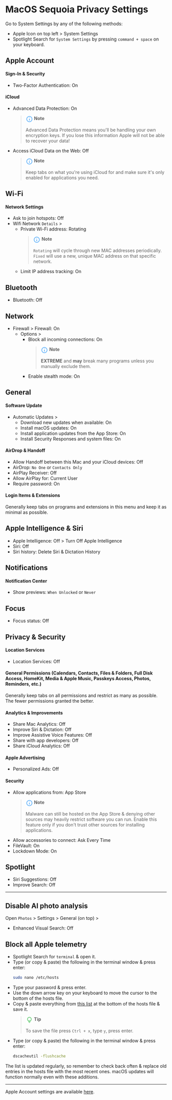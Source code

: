 # MacOS Sequoia Privacy Settings

Go to System Settings by any of the following methods:
- Apple Icon on top left > System Settings
- Spotlight Search for `System Settings` by pressing `command + space` on your keyboard.



## Apple Account

#### Sign-In & Security
- Two-Factor Authentication: On


#### iCloud
- Advanced Data Protection: On
  > <img src="../icons/ic_note.svg" width="22" align="top"> **Note**
  >
  > Advanced Data Protection means you'll be handling your own encryption keys. If you lose this information Apple will not be able to recover your data!
- Access iCloud Data on the Web: Off
  > <img src="../icons/ic_note.svg" width="22" align="top"> **Note**
  >
  > Keep tabs on what you're using iCloud for and make sure it's only enabled for applications you need.



## Wi-Fi

#### Network Settings
- Ask to join hotspots: Off
- Wifi Network `Details` >
  - Private Wi-Fi address: Rotating
    > <img src="../icons/ic_note.svg" width="22" align="top"> **Note**
    >
    > `Rotating` will cycle through new MAC addresses periodically. `Fixed` will use a new, unique MAC address on that specific network.
  - Limit IP address tracking: On



## Bluetooth
- Bluetooth: Off



## Network
- Firewall > Firewall: On
  - Options >
    - Block all incoming connections: On
      > <img src="../icons/ic_note.svg" width="22" align="top"> **Note**
      >
      > **EXTREME** and **may** break many programs unless you manually exclude them.
    - Enable stealth mode: On



## General

#### Software Update
- Automatic Updates >
  - Download new updates when available: On
  - Install macOS updates: On
  - Install application updates from the App Store: On
  - Install Security Responses and system files: On

#### AirDrop & Handoff
- Allow Handoff between this Mac and your iCloud devices: Off
- AirDrop: `No One` or `Contacts Only`
- AirPlay Receiver: Off
- Allow AirPlay for: Current User
- Require password: On

#### Login Items & Extensions
Generally keep tabs on programs and extensions in this menu and keep it as minimal as possible. 



## Apple Intelligence & Siri
- Apple Intelligence: Off > Turn Off Apple Intelligence
- Siri: Off
- Siri history: Delete Siri & Dictation History



## Notifications

#### Notification Center
- Show previews: `When Unlocked` or `Never`

## Focus
- Focus status: Off



## Privacy & Security

#### Location Services
- Location Services: Off

#### General Permissions (Calendars, Contacts, Files & Folders, Full Disk Access, HomeKit, Media & Apple Music, Passkeys Access, Photos, Reminders, etc.)
Generally keep tabs on all permissions and restrict as many as possible. The fewer permissions granted the better.

#### Analytics & Improvements
- Share Mac Analytics: Off
- Improve Siri & Dictation: Off
- Improve Assistive Voice Features: Off
- Share with app developers: Off
- Share iCloud Analytics: Off

#### Apple Advertising
- Personalized Ads: Off

#### Security
- Allow applications from: App Store
  > <img src="../icons/ic_note.svg" width="22" align="top"> **Note**
  >
  > Malware can still be hosted on the App Store & denying other sources may heavily restrict software you can run. Enable this feature only if you don't trust other sources for installing applications.
- Allow accessories to connect: Ask Every Time
- FileVault: On
- Lockdown Mode: On



## Spotlight
- Siri Suggestions: Off
- Improve Search: Off


---


## Disable AI photo analysis
Open `Photos` > Settings > General (on top) >
  - Enhanced Visual Search: Off



## Block all Apple telemetry
- Spotlight Search for `terminal` & open it.
- Type (or copy & paste) the following in the terminal window & press enter:
  ```zsh
  sudo nano /etc/hosts
  ```
- Type your password & press enter.
- Use the down arrow key on your keyboard to move the cursor to the bottom of the hosts file.
- Copy & paste everything from [this list](https://raw.githubusercontent.com/hagezi/dns-blocklists/refs/heads/main/hosts/native.apple.txt) at the bottom of the hosts file & save it.
  > <img src="../icons/ic_tip.svg" width="22" align="top"> **Tip**
  >
  > To save the file press `Ctrl + x`, type `y`, press enter.
- Type (or copy & paste) the following in the terminal window & press enter:
  ```zsh
  dscacheutil -flushcache
  ```

The list is updated regularly, so remember to check back often & replace old entries in the hosts file with the most recent ones.
macOS updates will function normally even with these additions.


---


Apple Account settings are available [here](https://github.com/StellarSand/privacy-settings/blob/main/Privacy%20Settings/Apple-Account.md).